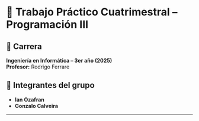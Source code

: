 # 🧠 Trabajo Práctico Cuatrimestral – Programación III

## 📘 Carrera
**Ingeniería en Informática – 3er año (2025)**  
**Profesor:** Rodrigo Ferrare  

## 👥 Integrantes del grupo
- **Ian Ozafran**  
- **Gonzalo Calveira**

---

